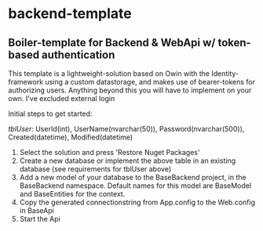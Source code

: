 # backend-template
Boiler-template for Backend & WebApi w/ token-based authentication
------------------------------------------------------------------

This template is a lightweight-solution based on Owin with the Identity-framework using a custom datastorage, and makes use of bearer-tokens for authorizing users. Anything beyond this you will have to implement on your own. I've excluded external login

Initial steps to get started:

*tblUser:* UserId(int), UserName(nvarchar(50)), Password(nvarchar(500)), Created(datetime), Modified(datetime)

1. Select the solution and press 'Restore Nuget Packages'
2. Create a new database or implement the above table in an existing database (see requirements for tblUser above)
3. Add a new model of your database to the BaseBackend project, in the BaseBackend namespace. Default names for this model are BaseModel and BaseEntities for the context.
4. Copy the generated connectionstring from App.config to the Web.config in BaseApi
5. Start the Api

